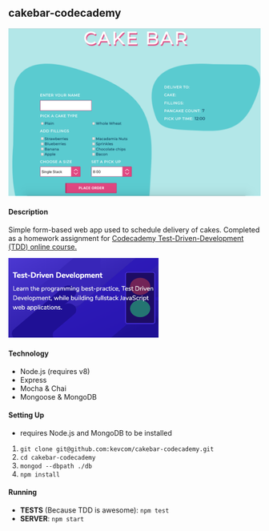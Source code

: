 ## cakebar-codecademy

![cakebar app](readme-assets/cakebar-app.png)

#### Description
Simple form-based web app used to schedule delivery of cakes. Completed as a homework assignment for [Codecademy Test-Driven-Development (TDD) online course.](https://www.codecademy.com/pro/intensive/test-driven-development)

<img src="readme-assets/tdd-course.png" alt="intensive codecademy course on tdd" width="300" />

#### Technology

- Node.js (requires v8)
- Express
- Mocha & Chai
- Mongoose & MongoDB

#### Setting Up

- requires Node.js and MongoDB to be installed

1. `git clone git@github.com:kevcom/cakebar-codecademy.git`
2. `cd cakebar-codecademy`
3. `mongod --dbpath ./db`
4. `npm install`

#### Running

- **TESTS** (Because TDD is awesome): `npm test`
- **SERVER**: `npm start`